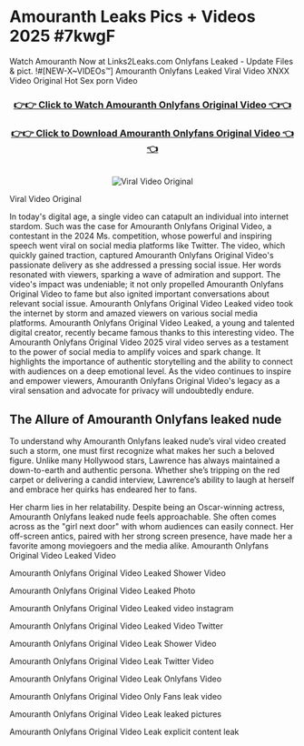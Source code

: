 # Amouranth  Leaks Pics + Videos 2025 #7kwgF

Watch Amouranth Now at Links2Leaks.com Onlyfans Leaked - Update Files & pict. !#[NEW-X~VIDEOs™] Amouranth Onlyfans Leaked Viral Video XNXX Video Original Hot Sex porn Video
<br>
<div align="center">
<h3><a href="https://links2leaks.com/amouranth" rel="nofollow">👉👉 Click to Watch Amouranth Onlyfans Original Video 👈👈</a></h3>
<h3><a href="https://links2leaks.com/amouranth" rel="nofollow">👉👉 Click to Download Amouranth Onlyfans Original Video 👈👈</a></h3>
<br>
<a href="https://links2leaks.com/amouranth" rel="nofollow"><img src="https://i.ibb.co/Gkj2r4b/banner.png" alt="Viral Video Original" style="max-width: 100%; display: inline-block;" data-target="animated-image.originalImage"></a>
</div>

Viral Video Original

In today's digital age, a single video can catapult an individual into internet stardom. Such was the case for Amouranth Onlyfans Original Video, a contestant in the 2024 Ms. competition, whose powerful and inspiring speech went viral on social media platforms like Twitter.
The video, which quickly gained traction, captured Amouranth Onlyfans Original Video's passionate delivery as she addressed a pressing social issue. Her words resonated with viewers, sparking a wave of admiration and support. The video's impact was undeniable; it not only propelled Amouranth Onlyfans Original Video to fame but also ignited important conversations about relevant social issue.
Amouranth Onlyfans Original Video Leaked video took the internet by storm and amazed viewers on various social media platforms. Amouranth Onlyfans Original Video Leaked, a young and talented digital creator, recently became famous thanks to this interesting video.
The Amouranth Onlyfans Original Video 2025 viral video serves as a testament to the power of social media to amplify voices and spark change. It highlights the importance of authentic storytelling and the ability to connect with audiences on a deep emotional level. As the video continues to inspire and empower viewers, Amouranth Onlyfans Original Video's legacy as a viral sensation and advocate for privacy will undoubtedly endure.

<h2>The Allure of Amouranth Onlyfans leaked nude</h2>


To understand why Amouranth Onlyfans leaked nude’s viral video created such a storm, one must first recognize what makes her such a beloved figure. Unlike many Hollywood stars, Lawrence has always maintained a down-to-earth and authentic persona. Whether she’s tripping on the red carpet or delivering a candid interview, Lawrence’s ability to laugh at herself and embrace her quirks has endeared her to fans.

Her charm lies in her relatability. Despite being an Oscar-winning actress, Amouranth Onlyfans leaked nude feels approachable. She often comes across as the "girl next door" with whom audiences can easily connect. Her off-screen antics, paired with her strong screen presence, have made her a favorite among moviegoers and the media alike.
Amouranth Onlyfans Original Video Leaked Video

Amouranth Onlyfans Original Video Leaked Shower Video

Amouranth Onlyfans Original Video Leaked Photo

Amouranth Onlyfans Original Video Leaked video instagram

Amouranth Onlyfans Original Video Leaked Video Twitter

Amouranth Onlyfans Original Video Leak Shower Video

Amouranth Onlyfans Original Video Leak Twitter Video

Amouranth Onlyfans Original Video Leak Onlyfans Video

Amouranth Onlyfans Original Video Only Fans leak video

Amouranth Onlyfans Original Video Leak leaked pictures

Amouranth Onlyfans Original Video Leak explicit content leak